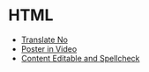 # HTML

- [Translate No](/html/one-liners/translate-no/README.md)
- [Poster in Video](/html/one-liners/poster-in-video/README.md)
- [Content Editable and Spellcheck](/html/one-liners/content-editable-and-spellcheck/README.md)